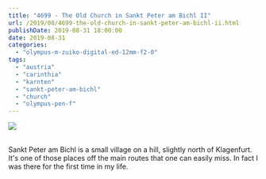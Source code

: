 ```yaml
---
title: "4699 - The Old Church in Sankt Peter am Bichl II"
url: /2019/08/4699-the-old-church-in-sankt-peter-am-bichl-ii.html
publishDate: 2019-08-31 18:00:00
date: 2019-08-31
categories: 
  - "olympus-m-zuiko-digital-ed-12mm-f2-0"
tags: 
  - "austria"
  - "carinthia"
  - "karnten"
  - "sankt-peter-am-bichl"
  - "church"
  - "olympus-pen-f"
---
```

<div class="container">
<div class="center"><a target="_blank" href="https://d25zfm9zpd7gm5.cloudfront.net/1200x1200/2018/20180421_135026_lr.jpg"><img class="webfeedsFeaturedVisual" src="https://d25zfm9zpd7gm5.cloudfront.net/0600x0600/2018/20180421_135026_lr.jpg" /></a></div>
</div>
<br />

Sankt Peter am Bichl is a small village on a hill, slightly north of
Klagenfurt. It's one of those places off the main routes that one
can easily miss. In fact I was there for the first time in my life.